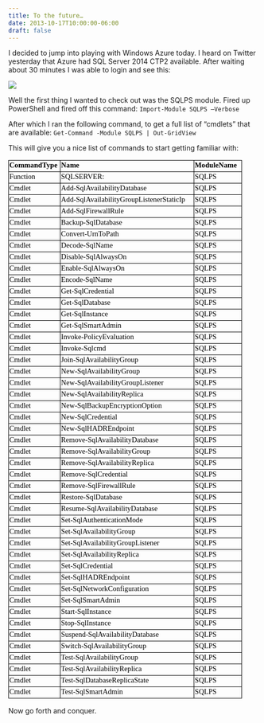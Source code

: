 ```yaml
---
title: To the future…
date: 2013-10-17T10:00:00-06:00
draft: false
---
```


I decided to jump into playing with Windows Azure today. I heard on Twitter yesterday that Azure had SQL Server 2014 CTP2 available. After waiting about 30 minutes I was able to login and see this:

![](/img/azure_sql2014.png)

Well the first thing I wanted to check out was the SQLPS module. Fired up PowerShell and fired off this command: `Import-Module SQLPS –Verbose`

After which I ran the following command, to get a full list of “cmdlets” that are available:
`Get-Command -Module SQLPS | Out-GridView`

This will give you a nice list of commands to start getting familiar with:
<table style="border-collapse:collapse;" width="461" border="0" cellspacing="0" cellpadding="0"><col style="width:76pt;" width="101" /> <col style="width:200pt;" width="267" /> <col style="width:70pt;" width="93" />
<tbody>
<tr style="height:15pt;">
<td class="xl65" style="vertical-align:bottom;padding-top:1px;padding-left:1px;padding-right:1px;border:windowtext .5pt solid;" width="101" height="20"><span style="font-family:Calibri;"><span style="color:#000000;font-size:11pt;"><strong>CommandType</strong></span></span></td>
<td class="xl65" style="border-top:windowtext .5pt solid;border-right:windowtext .5pt solid;vertical-align:bottom;border-bottom:windowtext .5pt solid;padding-top:1px;padding-left:1px;border-left:medium none;padding-right:1px;" width="266"><span style="font-family:Calibri;"><span style="color:#000000;font-size:11pt;"><strong>Name</strong></span></span></td>
<td class="xl65" style="border-top:windowtext .5pt solid;border-right:windowtext .5pt solid;vertical-align:bottom;border-bottom:windowtext .5pt solid;padding-top:1px;padding-left:1px;border-left:medium none;padding-right:1px;" width="93"><span style="font-family:Calibri;"><span style="color:#000000;font-size:11pt;"><strong>ModuleName</strong></span></span></td>
</tr>
<tr style="height:15pt;">
<td class="xl66" style="border-top:medium none;border-right:windowtext .5pt solid;vertical-align:bottom;border-bottom:windowtext .5pt solid;padding-top:1px;padding-left:1px;border-left:windowtext .5pt solid;padding-right:1px;" height="20"><span style="font-family:Calibri;"><span style="color:#000000;font-size:11pt;">Function</span></span></td>
<td class="xl66" style="border-top:medium none;border-right:windowtext .5pt solid;vertical-align:bottom;border-bottom:windowtext .5pt solid;padding-top:1px;padding-left:1px;border-left:medium none;padding-right:1px;"><span style="font-family:Calibri;"><span style="color:#000000;font-size:11pt;">SQLSERVER:</span></span></td>
<td class="xl66" style="border-top:medium none;border-right:windowtext .5pt solid;vertical-align:bottom;border-bottom:windowtext .5pt solid;padding-top:1px;padding-left:1px;border-left:medium none;padding-right:1px;"><span style="font-family:Calibri;"><span style="color:#000000;font-size:11pt;">SQLPS</span></span></td>
</tr>
<tr style="height:15pt;">
<td class="xl66" style="border-top:medium none;border-right:windowtext .5pt solid;vertical-align:bottom;border-bottom:windowtext .5pt solid;padding-top:1px;padding-left:1px;border-left:windowtext .5pt solid;padding-right:1px;" height="20"><span style="font-family:Calibri;"><span style="color:#000000;font-size:11pt;">Cmdlet</span></span></td>
<td class="xl66" style="border-top:medium none;border-right:windowtext .5pt solid;vertical-align:bottom;border-bottom:windowtext .5pt solid;padding-top:1px;padding-left:1px;border-left:medium none;padding-right:1px;"><span style="font-family:Calibri;"><span style="color:#000000;font-size:11pt;">Add-SqlAvailabilityDatabase</span></span></td>
<td class="xl66" style="border-top:medium none;border-right:windowtext .5pt solid;vertical-align:bottom;border-bottom:windowtext .5pt solid;padding-top:1px;padding-left:1px;border-left:medium none;padding-right:1px;"><span style="font-family:Calibri;"><span style="color:#000000;font-size:11pt;">SQLPS</span></span></td>
</tr>
<tr style="height:15pt;">
<td class="xl66" style="border-top:medium none;border-right:windowtext .5pt solid;vertical-align:bottom;border-bottom:windowtext .5pt solid;padding-top:1px;padding-left:1px;border-left:windowtext .5pt solid;padding-right:1px;" height="20"><span style="font-family:Calibri;"><span style="color:#000000;font-size:11pt;">Cmdlet</span></span></td>
<td class="xl66" style="border-top:medium none;border-right:windowtext .5pt solid;vertical-align:bottom;border-bottom:windowtext .5pt solid;padding-top:1px;padding-left:1px;border-left:medium none;padding-right:1px;"><span style="font-family:Calibri;"><span style="color:#000000;font-size:11pt;">Add-SqlAvailabilityGroupListenerStaticIp</span></span></td>
<td class="xl66" style="border-top:medium none;border-right:windowtext .5pt solid;vertical-align:bottom;border-bottom:windowtext .5pt solid;padding-top:1px;padding-left:1px;border-left:medium none;padding-right:1px;"><span style="font-family:Calibri;"><span style="color:#000000;font-size:11pt;">SQLPS</span></span></td>
</tr>
<tr style="height:15pt;">
<td class="xl66" style="border-top:medium none;border-right:windowtext .5pt solid;vertical-align:bottom;border-bottom:windowtext .5pt solid;padding-top:1px;padding-left:1px;border-left:windowtext .5pt solid;padding-right:1px;" height="20"><span style="font-family:Calibri;"><span style="color:#000000;font-size:11pt;">Cmdlet</span></span></td>
<td class="xl66" style="border-top:medium none;border-right:windowtext .5pt solid;vertical-align:bottom;border-bottom:windowtext .5pt solid;padding-top:1px;padding-left:1px;border-left:medium none;padding-right:1px;"><span style="font-family:Calibri;"><span style="color:#000000;font-size:11pt;">Add-SqlFirewallRule</span></span></td>
<td class="xl66" style="border-top:medium none;border-right:windowtext .5pt solid;vertical-align:bottom;border-bottom:windowtext .5pt solid;padding-top:1px;padding-left:1px;border-left:medium none;padding-right:1px;"><span style="font-family:Calibri;"><span style="color:#000000;font-size:11pt;">SQLPS</span></span></td>
</tr>
<tr style="height:15pt;">
<td class="xl66" style="border-top:medium none;border-right:windowtext .5pt solid;vertical-align:bottom;border-bottom:windowtext .5pt solid;padding-top:1px;padding-left:1px;border-left:windowtext .5pt solid;padding-right:1px;" height="20"><span style="font-family:Calibri;"><span style="color:#000000;font-size:11pt;">Cmdlet</span></span></td>
<td class="xl66" style="border-top:medium none;border-right:windowtext .5pt solid;vertical-align:bottom;border-bottom:windowtext .5pt solid;padding-top:1px;padding-left:1px;border-left:medium none;padding-right:1px;"><span style="font-family:Calibri;"><span style="color:#000000;font-size:11pt;">Backup-SqlDatabase</span></span></td>
<td class="xl66" style="border-top:medium none;border-right:windowtext .5pt solid;vertical-align:bottom;border-bottom:windowtext .5pt solid;padding-top:1px;padding-left:1px;border-left:medium none;padding-right:1px;"><span style="font-family:Calibri;"><span style="color:#000000;font-size:11pt;">SQLPS</span></span></td>
</tr>
<tr style="height:15pt;">
<td class="xl66" style="border-top:medium none;border-right:windowtext .5pt solid;vertical-align:bottom;border-bottom:windowtext .5pt solid;padding-top:1px;padding-left:1px;border-left:windowtext .5pt solid;padding-right:1px;" height="20"><span style="font-family:Calibri;"><span style="color:#000000;font-size:11pt;">Cmdlet</span></span></td>
<td class="xl66" style="border-top:medium none;border-right:windowtext .5pt solid;vertical-align:bottom;border-bottom:windowtext .5pt solid;padding-top:1px;padding-left:1px;border-left:medium none;padding-right:1px;"><span style="font-family:Calibri;"><span style="color:#000000;font-size:11pt;">Convert-UrnToPath</span></span></td>
<td class="xl66" style="border-top:medium none;border-right:windowtext .5pt solid;vertical-align:bottom;border-bottom:windowtext .5pt solid;padding-top:1px;padding-left:1px;border-left:medium none;padding-right:1px;"><span style="font-family:Calibri;"><span style="color:#000000;font-size:11pt;">SQLPS</span></span></td>
</tr>
<tr style="height:15pt;">
<td class="xl66" style="border-top:medium none;border-right:windowtext .5pt solid;vertical-align:bottom;border-bottom:windowtext .5pt solid;padding-top:1px;padding-left:1px;border-left:windowtext .5pt solid;padding-right:1px;" height="20"><span style="font-family:Calibri;"><span style="color:#000000;font-size:11pt;">Cmdlet</span></span></td>
<td class="xl66" style="border-top:medium none;border-right:windowtext .5pt solid;vertical-align:bottom;border-bottom:windowtext .5pt solid;padding-top:1px;padding-left:1px;border-left:medium none;padding-right:1px;"><span style="font-family:Calibri;"><span style="color:#000000;font-size:11pt;">Decode-SqlName</span></span></td>
<td class="xl66" style="border-top:medium none;border-right:windowtext .5pt solid;vertical-align:bottom;border-bottom:windowtext .5pt solid;padding-top:1px;padding-left:1px;border-left:medium none;padding-right:1px;"><span style="font-family:Calibri;"><span style="color:#000000;font-size:11pt;">SQLPS</span></span></td>
</tr>
<tr style="height:15pt;">
<td class="xl66" style="border-top:medium none;border-right:windowtext .5pt solid;vertical-align:bottom;border-bottom:windowtext .5pt solid;padding-top:1px;padding-left:1px;border-left:windowtext .5pt solid;padding-right:1px;" height="20"><span style="font-family:Calibri;"><span style="color:#000000;font-size:11pt;">Cmdlet</span></span></td>
<td class="xl66" style="border-top:medium none;border-right:windowtext .5pt solid;vertical-align:bottom;border-bottom:windowtext .5pt solid;padding-top:1px;padding-left:1px;border-left:medium none;padding-right:1px;"><span style="font-family:Calibri;"><span style="color:#000000;font-size:11pt;">Disable-SqlAlwaysOn</span></span></td>
<td class="xl66" style="border-top:medium none;border-right:windowtext .5pt solid;vertical-align:bottom;border-bottom:windowtext .5pt solid;padding-top:1px;padding-left:1px;border-left:medium none;padding-right:1px;"><span style="font-family:Calibri;"><span style="color:#000000;font-size:11pt;">SQLPS</span></span></td>
</tr>
<tr style="height:15pt;">
<td class="xl66" style="border-top:medium none;border-right:windowtext .5pt solid;vertical-align:bottom;border-bottom:windowtext .5pt solid;padding-top:1px;padding-left:1px;border-left:windowtext .5pt solid;padding-right:1px;" height="20"><span style="font-family:Calibri;"><span style="color:#000000;font-size:11pt;">Cmdlet</span></span></td>
<td class="xl66" style="border-top:medium none;border-right:windowtext .5pt solid;vertical-align:bottom;border-bottom:windowtext .5pt solid;padding-top:1px;padding-left:1px;border-left:medium none;padding-right:1px;"><span style="font-family:Calibri;"><span style="color:#000000;font-size:11pt;">Enable-SqlAlwaysOn</span></span></td>
<td class="xl66" style="border-top:medium none;border-right:windowtext .5pt solid;vertical-align:bottom;border-bottom:windowtext .5pt solid;padding-top:1px;padding-left:1px;border-left:medium none;padding-right:1px;"><span style="font-family:Calibri;"><span style="color:#000000;font-size:11pt;">SQLPS</span></span></td>
</tr>
<tr style="height:15pt;">
<td class="xl66" style="border-top:medium none;border-right:windowtext .5pt solid;vertical-align:bottom;border-bottom:windowtext .5pt solid;padding-top:1px;padding-left:1px;border-left:windowtext .5pt solid;padding-right:1px;" height="20"><span style="font-family:Calibri;"><span style="color:#000000;font-size:11pt;">Cmdlet</span></span></td>
<td class="xl66" style="border-top:medium none;border-right:windowtext .5pt solid;vertical-align:bottom;border-bottom:windowtext .5pt solid;padding-top:1px;padding-left:1px;border-left:medium none;padding-right:1px;"><span style="font-family:Calibri;"><span style="color:#000000;font-size:11pt;">Encode-SqlName</span></span></td>
<td class="xl66" style="border-top:medium none;border-right:windowtext .5pt solid;vertical-align:bottom;border-bottom:windowtext .5pt solid;padding-top:1px;padding-left:1px;border-left:medium none;padding-right:1px;"><span style="font-family:Calibri;"><span style="color:#000000;font-size:11pt;">SQLPS</span></span></td>
</tr>
<tr style="height:15pt;">
<td class="xl66" style="border-top:medium none;border-right:windowtext .5pt solid;vertical-align:bottom;border-bottom:windowtext .5pt solid;padding-top:1px;padding-left:1px;border-left:windowtext .5pt solid;padding-right:1px;" height="20"><span style="font-family:Calibri;"><span style="color:#000000;font-size:11pt;">Cmdlet</span></span></td>
<td class="xl66" style="border-top:medium none;border-right:windowtext .5pt solid;vertical-align:bottom;border-bottom:windowtext .5pt solid;padding-top:1px;padding-left:1px;border-left:medium none;padding-right:1px;"><span style="font-family:Calibri;"><span style="color:#000000;font-size:11pt;">Get-SqlCredential</span></span></td>
<td class="xl66" style="border-top:medium none;border-right:windowtext .5pt solid;vertical-align:bottom;border-bottom:windowtext .5pt solid;padding-top:1px;padding-left:1px;border-left:medium none;padding-right:1px;"><span style="font-family:Calibri;"><span style="color:#000000;font-size:11pt;">SQLPS</span></span></td>
</tr>
<tr style="height:15pt;">
<td class="xl66" style="border-top:medium none;border-right:windowtext .5pt solid;vertical-align:bottom;border-bottom:windowtext .5pt solid;padding-top:1px;padding-left:1px;border-left:windowtext .5pt solid;padding-right:1px;" height="20"><span style="font-family:Calibri;"><span style="color:#000000;font-size:11pt;">Cmdlet</span></span></td>
<td class="xl66" style="border-top:medium none;border-right:windowtext .5pt solid;vertical-align:bottom;border-bottom:windowtext .5pt solid;padding-top:1px;padding-left:1px;border-left:medium none;padding-right:1px;"><span style="font-family:Calibri;"><span style="color:#000000;font-size:11pt;">Get-SqlDatabase</span></span></td>
<td class="xl66" style="border-top:medium none;border-right:windowtext .5pt solid;vertical-align:bottom;border-bottom:windowtext .5pt solid;padding-top:1px;padding-left:1px;border-left:medium none;padding-right:1px;"><span style="font-family:Calibri;"><span style="color:#000000;font-size:11pt;">SQLPS</span></span></td>
</tr>
<tr style="height:15pt;">
<td class="xl66" style="border-top:medium none;border-right:windowtext .5pt solid;vertical-align:bottom;border-bottom:windowtext .5pt solid;padding-top:1px;padding-left:1px;border-left:windowtext .5pt solid;padding-right:1px;" height="20"><span style="font-family:Calibri;"><span style="color:#000000;font-size:11pt;">Cmdlet</span></span></td>
<td class="xl66" style="border-top:medium none;border-right:windowtext .5pt solid;vertical-align:bottom;border-bottom:windowtext .5pt solid;padding-top:1px;padding-left:1px;border-left:medium none;padding-right:1px;"><span style="font-family:Calibri;"><span style="color:#000000;font-size:11pt;">Get-SqlInstance</span></span></td>
<td class="xl66" style="border-top:medium none;border-right:windowtext .5pt solid;vertical-align:bottom;border-bottom:windowtext .5pt solid;padding-top:1px;padding-left:1px;border-left:medium none;padding-right:1px;"><span style="font-family:Calibri;"><span style="color:#000000;font-size:11pt;">SQLPS</span></span></td>
</tr>
<tr style="height:15pt;">
<td class="xl66" style="border-top:medium none;border-right:windowtext .5pt solid;vertical-align:bottom;border-bottom:windowtext .5pt solid;padding-top:1px;padding-left:1px;border-left:windowtext .5pt solid;padding-right:1px;" height="20"><span style="font-family:Calibri;"><span style="color:#000000;font-size:11pt;">Cmdlet</span></span></td>
<td class="xl66" style="border-top:medium none;border-right:windowtext .5pt solid;vertical-align:bottom;border-bottom:windowtext .5pt solid;padding-top:1px;padding-left:1px;border-left:medium none;padding-right:1px;"><span style="font-family:Calibri;"><span style="color:#000000;font-size:11pt;">Get-SqlSmartAdmin</span></span></td>
<td class="xl66" style="border-top:medium none;border-right:windowtext .5pt solid;vertical-align:bottom;border-bottom:windowtext .5pt solid;padding-top:1px;padding-left:1px;border-left:medium none;padding-right:1px;"><span style="font-family:Calibri;"><span style="color:#000000;font-size:11pt;">SQLPS</span></span></td>
</tr>
<tr style="height:15pt;">
<td class="xl66" style="border-top:medium none;border-right:windowtext .5pt solid;vertical-align:bottom;border-bottom:windowtext .5pt solid;padding-top:1px;padding-left:1px;border-left:windowtext .5pt solid;padding-right:1px;" height="20"><span style="font-family:Calibri;"><span style="color:#000000;font-size:11pt;">Cmdlet</span></span></td>
<td class="xl66" style="border-top:medium none;border-right:windowtext .5pt solid;vertical-align:bottom;border-bottom:windowtext .5pt solid;padding-top:1px;padding-left:1px;border-left:medium none;padding-right:1px;"><span style="font-family:Calibri;"><span style="color:#000000;font-size:11pt;">Invoke-PolicyEvaluation</span></span></td>
<td class="xl66" style="border-top:medium none;border-right:windowtext .5pt solid;vertical-align:bottom;border-bottom:windowtext .5pt solid;padding-top:1px;padding-left:1px;border-left:medium none;padding-right:1px;"><span style="font-family:Calibri;"><span style="color:#000000;font-size:11pt;">SQLPS</span></span></td>
</tr>
<tr style="height:15pt;">
<td class="xl66" style="border-top:medium none;border-right:windowtext .5pt solid;vertical-align:bottom;border-bottom:windowtext .5pt solid;padding-top:1px;padding-left:1px;border-left:windowtext .5pt solid;padding-right:1px;" height="20"><span style="font-family:Calibri;"><span style="color:#000000;font-size:11pt;">Cmdlet</span></span></td>
<td class="xl66" style="border-top:medium none;border-right:windowtext .5pt solid;vertical-align:bottom;border-bottom:windowtext .5pt solid;padding-top:1px;padding-left:1px;border-left:medium none;padding-right:1px;"><span style="font-family:Calibri;"><span style="color:#000000;font-size:11pt;">Invoke-Sqlcmd</span></span></td>
<td class="xl66" style="border-top:medium none;border-right:windowtext .5pt solid;vertical-align:bottom;border-bottom:windowtext .5pt solid;padding-top:1px;padding-left:1px;border-left:medium none;padding-right:1px;"><span style="font-family:Calibri;"><span style="color:#000000;font-size:11pt;">SQLPS</span></span></td>
</tr>
<tr style="height:15pt;">
<td class="xl66" style="border-top:medium none;border-right:windowtext .5pt solid;vertical-align:bottom;border-bottom:windowtext .5pt solid;padding-top:1px;padding-left:1px;border-left:windowtext .5pt solid;padding-right:1px;" height="20"><span style="font-family:Calibri;"><span style="color:#000000;font-size:11pt;">Cmdlet</span></span></td>
<td class="xl66" style="border-top:medium none;border-right:windowtext .5pt solid;vertical-align:bottom;border-bottom:windowtext .5pt solid;padding-top:1px;padding-left:1px;border-left:medium none;padding-right:1px;"><span style="font-family:Calibri;"><span style="color:#000000;font-size:11pt;">Join-SqlAvailabilityGroup</span></span></td>
<td class="xl66" style="border-top:medium none;border-right:windowtext .5pt solid;vertical-align:bottom;border-bottom:windowtext .5pt solid;padding-top:1px;padding-left:1px;border-left:medium none;padding-right:1px;"><span style="font-family:Calibri;"><span style="color:#000000;font-size:11pt;">SQLPS</span></span></td>
</tr>
<tr style="height:15pt;">
<td class="xl66" style="border-top:medium none;border-right:windowtext .5pt solid;vertical-align:bottom;border-bottom:windowtext .5pt solid;padding-top:1px;padding-left:1px;border-left:windowtext .5pt solid;padding-right:1px;" height="20"><span style="font-family:Calibri;"><span style="color:#000000;font-size:11pt;">Cmdlet</span></span></td>
<td class="xl66" style="border-top:medium none;border-right:windowtext .5pt solid;vertical-align:bottom;border-bottom:windowtext .5pt solid;padding-top:1px;padding-left:1px;border-left:medium none;padding-right:1px;"><span style="font-family:Calibri;"><span style="color:#000000;font-size:11pt;">New-SqlAvailabilityGroup</span></span></td>
<td class="xl66" style="border-top:medium none;border-right:windowtext .5pt solid;vertical-align:bottom;border-bottom:windowtext .5pt solid;padding-top:1px;padding-left:1px;border-left:medium none;padding-right:1px;"><span style="font-family:Calibri;"><span style="color:#000000;font-size:11pt;">SQLPS</span></span></td>
</tr>
<tr style="height:15pt;">
<td class="xl66" style="border-top:medium none;border-right:windowtext .5pt solid;vertical-align:bottom;border-bottom:windowtext .5pt solid;padding-top:1px;padding-left:1px;border-left:windowtext .5pt solid;padding-right:1px;" height="20"><span style="font-family:Calibri;"><span style="color:#000000;font-size:11pt;">Cmdlet</span></span></td>
<td class="xl66" style="border-top:medium none;border-right:windowtext .5pt solid;vertical-align:bottom;border-bottom:windowtext .5pt solid;padding-top:1px;padding-left:1px;border-left:medium none;padding-right:1px;"><span style="font-family:Calibri;"><span style="color:#000000;font-size:11pt;">New-SqlAvailabilityGroupListener</span></span></td>
<td class="xl66" style="border-top:medium none;border-right:windowtext .5pt solid;vertical-align:bottom;border-bottom:windowtext .5pt solid;padding-top:1px;padding-left:1px;border-left:medium none;padding-right:1px;"><span style="font-family:Calibri;"><span style="color:#000000;font-size:11pt;">SQLPS</span></span></td>
</tr>
<tr style="height:15pt;">
<td class="xl66" style="border-top:medium none;border-right:windowtext .5pt solid;vertical-align:bottom;border-bottom:windowtext .5pt solid;padding-top:1px;padding-left:1px;border-left:windowtext .5pt solid;padding-right:1px;" height="20"><span style="font-family:Calibri;"><span style="color:#000000;font-size:11pt;">Cmdlet</span></span></td>
<td class="xl66" style="border-top:medium none;border-right:windowtext .5pt solid;vertical-align:bottom;border-bottom:windowtext .5pt solid;padding-top:1px;padding-left:1px;border-left:medium none;padding-right:1px;"><span style="font-family:Calibri;"><span style="color:#000000;font-size:11pt;">New-SqlAvailabilityReplica</span></span></td>
<td class="xl66" style="border-top:medium none;border-right:windowtext .5pt solid;vertical-align:bottom;border-bottom:windowtext .5pt solid;padding-top:1px;padding-left:1px;border-left:medium none;padding-right:1px;"><span style="font-family:Calibri;"><span style="color:#000000;font-size:11pt;">SQLPS</span></span></td>
</tr>
<tr style="height:15pt;">
<td class="xl66" style="border-top:medium none;border-right:windowtext .5pt solid;vertical-align:bottom;border-bottom:windowtext .5pt solid;padding-top:1px;padding-left:1px;border-left:windowtext .5pt solid;padding-right:1px;" height="20"><span style="font-family:Calibri;"><span style="color:#000000;font-size:11pt;">Cmdlet</span></span></td>
<td class="xl66" style="border-top:medium none;border-right:windowtext .5pt solid;vertical-align:bottom;border-bottom:windowtext .5pt solid;padding-top:1px;padding-left:1px;border-left:medium none;padding-right:1px;"><span style="font-family:Calibri;"><span style="color:#000000;font-size:11pt;">New-SqlBackupEncryptionOption</span></span></td>
<td class="xl66" style="border-top:medium none;border-right:windowtext .5pt solid;vertical-align:bottom;border-bottom:windowtext .5pt solid;padding-top:1px;padding-left:1px;border-left:medium none;padding-right:1px;"><span style="font-family:Calibri;"><span style="color:#000000;font-size:11pt;">SQLPS</span></span></td>
</tr>
<tr style="height:15pt;">
<td class="xl66" style="border-top:medium none;border-right:windowtext .5pt solid;vertical-align:bottom;border-bottom:windowtext .5pt solid;padding-top:1px;padding-left:1px;border-left:windowtext .5pt solid;padding-right:1px;" height="20"><span style="font-family:Calibri;"><span style="color:#000000;font-size:11pt;">Cmdlet</span></span></td>
<td class="xl66" style="border-top:medium none;border-right:windowtext .5pt solid;vertical-align:bottom;border-bottom:windowtext .5pt solid;padding-top:1px;padding-left:1px;border-left:medium none;padding-right:1px;"><span style="font-family:Calibri;"><span style="color:#000000;font-size:11pt;">New-SqlCredential</span></span></td>
<td class="xl66" style="border-top:medium none;border-right:windowtext .5pt solid;vertical-align:bottom;border-bottom:windowtext .5pt solid;padding-top:1px;padding-left:1px;border-left:medium none;padding-right:1px;"><span style="font-family:Calibri;"><span style="color:#000000;font-size:11pt;">SQLPS</span></span></td>
</tr>
<tr style="height:15pt;">
<td class="xl66" style="border-top:medium none;border-right:windowtext .5pt solid;vertical-align:bottom;border-bottom:windowtext .5pt solid;padding-top:1px;padding-left:1px;border-left:windowtext .5pt solid;padding-right:1px;" height="20"><span style="font-family:Calibri;"><span style="color:#000000;font-size:11pt;">Cmdlet</span></span></td>
<td class="xl66" style="border-top:medium none;border-right:windowtext .5pt solid;vertical-align:bottom;border-bottom:windowtext .5pt solid;padding-top:1px;padding-left:1px;border-left:medium none;padding-right:1px;"><span style="font-family:Calibri;"><span style="color:#000000;font-size:11pt;">New-SqlHADREndpoint</span></span></td>
<td class="xl66" style="border-top:medium none;border-right:windowtext .5pt solid;vertical-align:bottom;border-bottom:windowtext .5pt solid;padding-top:1px;padding-left:1px;border-left:medium none;padding-right:1px;"><span style="font-family:Calibri;"><span style="color:#000000;font-size:11pt;">SQLPS</span></span></td>
</tr>
<tr style="height:15pt;">
<td class="xl66" style="border-top:medium none;border-right:windowtext .5pt solid;vertical-align:bottom;border-bottom:windowtext .5pt solid;padding-top:1px;padding-left:1px;border-left:windowtext .5pt solid;padding-right:1px;" height="20"><span style="font-family:Calibri;"><span style="color:#000000;font-size:11pt;">Cmdlet</span></span></td>
<td class="xl66" style="border-top:medium none;border-right:windowtext .5pt solid;vertical-align:bottom;border-bottom:windowtext .5pt solid;padding-top:1px;padding-left:1px;border-left:medium none;padding-right:1px;"><span style="font-family:Calibri;"><span style="color:#000000;font-size:11pt;">Remove-SqlAvailabilityDatabase</span></span></td>
<td class="xl66" style="border-top:medium none;border-right:windowtext .5pt solid;vertical-align:bottom;border-bottom:windowtext .5pt solid;padding-top:1px;padding-left:1px;border-left:medium none;padding-right:1px;"><span style="font-family:Calibri;"><span style="color:#000000;font-size:11pt;">SQLPS</span></span></td>
</tr>
<tr style="height:15pt;">
<td class="xl66" style="border-top:medium none;border-right:windowtext .5pt solid;vertical-align:bottom;border-bottom:windowtext .5pt solid;padding-top:1px;padding-left:1px;border-left:windowtext .5pt solid;padding-right:1px;" height="20"><span style="font-family:Calibri;"><span style="color:#000000;font-size:11pt;">Cmdlet</span></span></td>
<td class="xl66" style="border-top:medium none;border-right:windowtext .5pt solid;vertical-align:bottom;border-bottom:windowtext .5pt solid;padding-top:1px;padding-left:1px;border-left:medium none;padding-right:1px;"><span style="font-family:Calibri;"><span style="color:#000000;font-size:11pt;">Remove-SqlAvailabilityGroup</span></span></td>
<td class="xl66" style="border-top:medium none;border-right:windowtext .5pt solid;vertical-align:bottom;border-bottom:windowtext .5pt solid;padding-top:1px;padding-left:1px;border-left:medium none;padding-right:1px;"><span style="font-family:Calibri;"><span style="color:#000000;font-size:11pt;">SQLPS</span></span></td>
</tr>
<tr style="height:15pt;">
<td class="xl66" style="border-top:medium none;border-right:windowtext .5pt solid;vertical-align:bottom;border-bottom:windowtext .5pt solid;padding-top:1px;padding-left:1px;border-left:windowtext .5pt solid;padding-right:1px;" height="20"><span style="font-family:Calibri;"><span style="color:#000000;font-size:11pt;">Cmdlet</span></span></td>
<td class="xl66" style="border-top:medium none;border-right:windowtext .5pt solid;vertical-align:bottom;border-bottom:windowtext .5pt solid;padding-top:1px;padding-left:1px;border-left:medium none;padding-right:1px;"><span style="font-family:Calibri;"><span style="color:#000000;font-size:11pt;">Remove-SqlAvailabilityReplica</span></span></td>
<td class="xl66" style="border-top:medium none;border-right:windowtext .5pt solid;vertical-align:bottom;border-bottom:windowtext .5pt solid;padding-top:1px;padding-left:1px;border-left:medium none;padding-right:1px;"><span style="font-family:Calibri;"><span style="color:#000000;font-size:11pt;">SQLPS</span></span></td>
</tr>
<tr style="height:15pt;">
<td class="xl66" style="border-top:medium none;border-right:windowtext .5pt solid;vertical-align:bottom;border-bottom:windowtext .5pt solid;padding-top:1px;padding-left:1px;border-left:windowtext .5pt solid;padding-right:1px;" height="20"><span style="font-family:Calibri;"><span style="color:#000000;font-size:11pt;">Cmdlet</span></span></td>
<td class="xl66" style="border-top:medium none;border-right:windowtext .5pt solid;vertical-align:bottom;border-bottom:windowtext .5pt solid;padding-top:1px;padding-left:1px;border-left:medium none;padding-right:1px;"><span style="font-family:Calibri;"><span style="color:#000000;font-size:11pt;">Remove-SqlCredential</span></span></td>
<td class="xl66" style="border-top:medium none;border-right:windowtext .5pt solid;vertical-align:bottom;border-bottom:windowtext .5pt solid;padding-top:1px;padding-left:1px;border-left:medium none;padding-right:1px;"><span style="font-family:Calibri;"><span style="color:#000000;font-size:11pt;">SQLPS</span></span></td>
</tr>
<tr style="height:15pt;">
<td class="xl66" style="border-top:medium none;border-right:windowtext .5pt solid;vertical-align:bottom;border-bottom:windowtext .5pt solid;padding-top:1px;padding-left:1px;border-left:windowtext .5pt solid;padding-right:1px;" height="20"><span style="font-family:Calibri;"><span style="color:#000000;font-size:11pt;">Cmdlet</span></span></td>
<td class="xl66" style="border-top:medium none;border-right:windowtext .5pt solid;vertical-align:bottom;border-bottom:windowtext .5pt solid;padding-top:1px;padding-left:1px;border-left:medium none;padding-right:1px;"><span style="font-family:Calibri;"><span style="color:#000000;font-size:11pt;">Remove-SqlFirewallRule</span></span></td>
<td class="xl66" style="border-top:medium none;border-right:windowtext .5pt solid;vertical-align:bottom;border-bottom:windowtext .5pt solid;padding-top:1px;padding-left:1px;border-left:medium none;padding-right:1px;"><span style="font-family:Calibri;"><span style="color:#000000;font-size:11pt;">SQLPS</span></span></td>
</tr>
<tr style="height:15pt;">
<td class="xl66" style="border-top:medium none;border-right:windowtext .5pt solid;vertical-align:bottom;border-bottom:windowtext .5pt solid;padding-top:1px;padding-left:1px;border-left:windowtext .5pt solid;padding-right:1px;" height="20"><span style="font-family:Calibri;"><span style="color:#000000;font-size:11pt;">Cmdlet</span></span></td>
<td class="xl66" style="border-top:medium none;border-right:windowtext .5pt solid;vertical-align:bottom;border-bottom:windowtext .5pt solid;padding-top:1px;padding-left:1px;border-left:medium none;padding-right:1px;"><span style="font-family:Calibri;"><span style="color:#000000;font-size:11pt;">Restore-SqlDatabase</span></span></td>
<td class="xl66" style="border-top:medium none;border-right:windowtext .5pt solid;vertical-align:bottom;border-bottom:windowtext .5pt solid;padding-top:1px;padding-left:1px;border-left:medium none;padding-right:1px;"><span style="font-family:Calibri;"><span style="color:#000000;font-size:11pt;">SQLPS</span></span></td>
</tr>
<tr style="height:15pt;">
<td class="xl66" style="border-top:medium none;border-right:windowtext .5pt solid;vertical-align:bottom;border-bottom:windowtext .5pt solid;padding-top:1px;padding-left:1px;border-left:windowtext .5pt solid;padding-right:1px;" height="20"><span style="font-family:Calibri;"><span style="color:#000000;font-size:11pt;">Cmdlet</span></span></td>
<td class="xl66" style="border-top:medium none;border-right:windowtext .5pt solid;vertical-align:bottom;border-bottom:windowtext .5pt solid;padding-top:1px;padding-left:1px;border-left:medium none;padding-right:1px;"><span style="font-family:Calibri;"><span style="color:#000000;font-size:11pt;">Resume-SqlAvailabilityDatabase</span></span></td>
<td class="xl66" style="border-top:medium none;border-right:windowtext .5pt solid;vertical-align:bottom;border-bottom:windowtext .5pt solid;padding-top:1px;padding-left:1px;border-left:medium none;padding-right:1px;"><span style="font-family:Calibri;"><span style="color:#000000;font-size:11pt;">SQLPS</span></span></td>
</tr>
<tr style="height:15pt;">
<td class="xl66" style="border-top:medium none;border-right:windowtext .5pt solid;vertical-align:bottom;border-bottom:windowtext .5pt solid;padding-top:1px;padding-left:1px;border-left:windowtext .5pt solid;padding-right:1px;" height="20"><span style="font-family:Calibri;"><span style="color:#000000;font-size:11pt;">Cmdlet</span></span></td>
<td class="xl66" style="border-top:medium none;border-right:windowtext .5pt solid;vertical-align:bottom;border-bottom:windowtext .5pt solid;padding-top:1px;padding-left:1px;border-left:medium none;padding-right:1px;"><span style="font-family:Calibri;"><span style="color:#000000;font-size:11pt;">Set-SqlAuthenticationMode</span></span></td>
<td class="xl66" style="border-top:medium none;border-right:windowtext .5pt solid;vertical-align:bottom;border-bottom:windowtext .5pt solid;padding-top:1px;padding-left:1px;border-left:medium none;padding-right:1px;"><span style="font-family:Calibri;"><span style="color:#000000;font-size:11pt;">SQLPS</span></span></td>
</tr>
<tr style="height:15pt;">
<td class="xl66" style="border-top:medium none;border-right:windowtext .5pt solid;vertical-align:bottom;border-bottom:windowtext .5pt solid;padding-top:1px;padding-left:1px;border-left:windowtext .5pt solid;padding-right:1px;" height="20"><span style="font-family:Calibri;"><span style="color:#000000;font-size:11pt;">Cmdlet</span></span></td>
<td class="xl66" style="border-top:medium none;border-right:windowtext .5pt solid;vertical-align:bottom;border-bottom:windowtext .5pt solid;padding-top:1px;padding-left:1px;border-left:medium none;padding-right:1px;"><span style="font-family:Calibri;"><span style="color:#000000;font-size:11pt;">Set-SqlAvailabilityGroup</span></span></td>
<td class="xl66" style="border-top:medium none;border-right:windowtext .5pt solid;vertical-align:bottom;border-bottom:windowtext .5pt solid;padding-top:1px;padding-left:1px;border-left:medium none;padding-right:1px;"><span style="font-family:Calibri;"><span style="color:#000000;font-size:11pt;">SQLPS</span></span></td>
</tr>
<tr style="height:15pt;">
<td class="xl66" style="border-top:medium none;border-right:windowtext .5pt solid;vertical-align:bottom;border-bottom:windowtext .5pt solid;padding-top:1px;padding-left:1px;border-left:windowtext .5pt solid;padding-right:1px;" height="20"><span style="font-family:Calibri;"><span style="color:#000000;font-size:11pt;">Cmdlet</span></span></td>
<td class="xl66" style="border-top:medium none;border-right:windowtext .5pt solid;vertical-align:bottom;border-bottom:windowtext .5pt solid;padding-top:1px;padding-left:1px;border-left:medium none;padding-right:1px;"><span style="font-family:Calibri;"><span style="color:#000000;font-size:11pt;">Set-SqlAvailabilityGroupListener</span></span></td>
<td class="xl66" style="border-top:medium none;border-right:windowtext .5pt solid;vertical-align:bottom;border-bottom:windowtext .5pt solid;padding-top:1px;padding-left:1px;border-left:medium none;padding-right:1px;"><span style="font-family:Calibri;"><span style="color:#000000;font-size:11pt;">SQLPS</span></span></td>
</tr>
<tr style="height:15pt;">
<td class="xl66" style="border-top:medium none;border-right:windowtext .5pt solid;vertical-align:bottom;border-bottom:windowtext .5pt solid;padding-top:1px;padding-left:1px;border-left:windowtext .5pt solid;padding-right:1px;" height="20"><span style="font-family:Calibri;"><span style="color:#000000;font-size:11pt;">Cmdlet</span></span></td>
<td class="xl66" style="border-top:medium none;border-right:windowtext .5pt solid;vertical-align:bottom;border-bottom:windowtext .5pt solid;padding-top:1px;padding-left:1px;border-left:medium none;padding-right:1px;"><span style="font-family:Calibri;"><span style="color:#000000;font-size:11pt;">Set-SqlAvailabilityReplica</span></span></td>
<td class="xl66" style="border-top:medium none;border-right:windowtext .5pt solid;vertical-align:bottom;border-bottom:windowtext .5pt solid;padding-top:1px;padding-left:1px;border-left:medium none;padding-right:1px;"><span style="font-family:Calibri;"><span style="color:#000000;font-size:11pt;">SQLPS</span></span></td>
</tr>
<tr style="height:15pt;">
<td class="xl66" style="border-top:medium none;border-right:windowtext .5pt solid;vertical-align:bottom;border-bottom:windowtext .5pt solid;padding-top:1px;padding-left:1px;border-left:windowtext .5pt solid;padding-right:1px;" height="20"><span style="font-family:Calibri;"><span style="color:#000000;font-size:11pt;">Cmdlet</span></span></td>
<td class="xl66" style="border-top:medium none;border-right:windowtext .5pt solid;vertical-align:bottom;border-bottom:windowtext .5pt solid;padding-top:1px;padding-left:1px;border-left:medium none;padding-right:1px;"><span style="font-family:Calibri;"><span style="color:#000000;font-size:11pt;">Set-SqlCredential</span></span></td>
<td class="xl66" style="border-top:medium none;border-right:windowtext .5pt solid;vertical-align:bottom;border-bottom:windowtext .5pt solid;padding-top:1px;padding-left:1px;border-left:medium none;padding-right:1px;"><span style="font-family:Calibri;"><span style="color:#000000;font-size:11pt;">SQLPS</span></span></td>
</tr>
<tr style="height:15pt;">
<td class="xl66" style="border-top:medium none;border-right:windowtext .5pt solid;vertical-align:bottom;border-bottom:windowtext .5pt solid;padding-top:1px;padding-left:1px;border-left:windowtext .5pt solid;padding-right:1px;" height="20"><span style="font-family:Calibri;"><span style="color:#000000;font-size:11pt;">Cmdlet</span></span></td>
<td class="xl66" style="border-top:medium none;border-right:windowtext .5pt solid;vertical-align:bottom;border-bottom:windowtext .5pt solid;padding-top:1px;padding-left:1px;border-left:medium none;padding-right:1px;"><span style="font-family:Calibri;"><span style="color:#000000;font-size:11pt;">Set-SqlHADREndpoint</span></span></td>
<td class="xl66" style="border-top:medium none;border-right:windowtext .5pt solid;vertical-align:bottom;border-bottom:windowtext .5pt solid;padding-top:1px;padding-left:1px;border-left:medium none;padding-right:1px;"><span style="font-family:Calibri;"><span style="color:#000000;font-size:11pt;">SQLPS</span></span></td>
</tr>
<tr style="height:15pt;">
<td class="xl66" style="border-top:medium none;border-right:windowtext .5pt solid;vertical-align:bottom;border-bottom:windowtext .5pt solid;padding-top:1px;padding-left:1px;border-left:windowtext .5pt solid;padding-right:1px;" height="20"><span style="font-family:Calibri;"><span style="color:#000000;font-size:11pt;">Cmdlet</span></span></td>
<td class="xl66" style="border-top:medium none;border-right:windowtext .5pt solid;vertical-align:bottom;border-bottom:windowtext .5pt solid;padding-top:1px;padding-left:1px;border-left:medium none;padding-right:1px;"><span style="font-family:Calibri;"><span style="color:#000000;font-size:11pt;">Set-SqlNetworkConfiguration</span></span></td>
<td class="xl66" style="border-top:medium none;border-right:windowtext .5pt solid;vertical-align:bottom;border-bottom:windowtext .5pt solid;padding-top:1px;padding-left:1px;border-left:medium none;padding-right:1px;"><span style="font-family:Calibri;"><span style="color:#000000;font-size:11pt;">SQLPS</span></span></td>
</tr>
<tr style="height:15pt;">
<td class="xl66" style="border-top:medium none;border-right:windowtext .5pt solid;vertical-align:bottom;border-bottom:windowtext .5pt solid;padding-top:1px;padding-left:1px;border-left:windowtext .5pt solid;padding-right:1px;" height="20"><span style="font-family:Calibri;"><span style="color:#000000;font-size:11pt;">Cmdlet</span></span></td>
<td class="xl66" style="border-top:medium none;border-right:windowtext .5pt solid;vertical-align:bottom;border-bottom:windowtext .5pt solid;padding-top:1px;padding-left:1px;border-left:medium none;padding-right:1px;"><span style="font-family:Calibri;"><span style="color:#000000;font-size:11pt;">Set-SqlSmartAdmin</span></span></td>
<td class="xl66" style="border-top:medium none;border-right:windowtext .5pt solid;vertical-align:bottom;border-bottom:windowtext .5pt solid;padding-top:1px;padding-left:1px;border-left:medium none;padding-right:1px;"><span style="font-family:Calibri;"><span style="color:#000000;font-size:11pt;">SQLPS</span></span></td>
</tr>
<tr style="height:15pt;">
<td class="xl66" style="border-top:medium none;border-right:windowtext .5pt solid;vertical-align:bottom;border-bottom:windowtext .5pt solid;padding-top:1px;padding-left:1px;border-left:windowtext .5pt solid;padding-right:1px;" height="20"><span style="font-family:Calibri;"><span style="color:#000000;font-size:11pt;">Cmdlet</span></span></td>
<td class="xl66" style="border-top:medium none;border-right:windowtext .5pt solid;vertical-align:bottom;border-bottom:windowtext .5pt solid;padding-top:1px;padding-left:1px;border-left:medium none;padding-right:1px;"><span style="font-family:Calibri;"><span style="color:#000000;font-size:11pt;">Start-SqlInstance</span></span></td>
<td class="xl66" style="border-top:medium none;border-right:windowtext .5pt solid;vertical-align:bottom;border-bottom:windowtext .5pt solid;padding-top:1px;padding-left:1px;border-left:medium none;padding-right:1px;"><span style="font-family:Calibri;"><span style="color:#000000;font-size:11pt;">SQLPS</span></span></td>
</tr>
<tr style="height:15pt;">
<td class="xl66" style="border-top:medium none;border-right:windowtext .5pt solid;vertical-align:bottom;border-bottom:windowtext .5pt solid;padding-top:1px;padding-left:1px;border-left:windowtext .5pt solid;padding-right:1px;" height="20"><span style="font-family:Calibri;"><span style="color:#000000;font-size:11pt;">Cmdlet</span></span></td>
<td class="xl66" style="border-top:medium none;border-right:windowtext .5pt solid;vertical-align:bottom;border-bottom:windowtext .5pt solid;padding-top:1px;padding-left:1px;border-left:medium none;padding-right:1px;"><span style="font-family:Calibri;"><span style="color:#000000;font-size:11pt;">Stop-SqlInstance</span></span></td>
<td class="xl66" style="border-top:medium none;border-right:windowtext .5pt solid;vertical-align:bottom;border-bottom:windowtext .5pt solid;padding-top:1px;padding-left:1px;border-left:medium none;padding-right:1px;"><span style="font-family:Calibri;"><span style="color:#000000;font-size:11pt;">SQLPS</span></span></td>
</tr>
<tr style="height:15pt;">
<td class="xl66" style="border-top:medium none;border-right:windowtext .5pt solid;vertical-align:bottom;border-bottom:windowtext .5pt solid;padding-top:1px;padding-left:1px;border-left:windowtext .5pt solid;padding-right:1px;" height="20"><span style="font-family:Calibri;"><span style="color:#000000;font-size:11pt;">Cmdlet</span></span></td>
<td class="xl66" style="border-top:medium none;border-right:windowtext .5pt solid;vertical-align:bottom;border-bottom:windowtext .5pt solid;padding-top:1px;padding-left:1px;border-left:medium none;padding-right:1px;"><span style="font-family:Calibri;"><span style="color:#000000;font-size:11pt;">Suspend-SqlAvailabilityDatabase</span></span></td>
<td class="xl66" style="border-top:medium none;border-right:windowtext .5pt solid;vertical-align:bottom;border-bottom:windowtext .5pt solid;padding-top:1px;padding-left:1px;border-left:medium none;padding-right:1px;"><span style="font-family:Calibri;"><span style="color:#000000;font-size:11pt;">SQLPS</span></span></td>
</tr>
<tr style="height:15pt;">
<td class="xl66" style="border-top:medium none;border-right:windowtext .5pt solid;vertical-align:bottom;border-bottom:windowtext .5pt solid;padding-top:1px;padding-left:1px;border-left:windowtext .5pt solid;padding-right:1px;" height="20"><span style="font-family:Calibri;"><span style="color:#000000;font-size:11pt;">Cmdlet</span></span></td>
<td class="xl66" style="border-top:medium none;border-right:windowtext .5pt solid;vertical-align:bottom;border-bottom:windowtext .5pt solid;padding-top:1px;padding-left:1px;border-left:medium none;padding-right:1px;"><span style="font-family:Calibri;"><span style="color:#000000;font-size:11pt;">Switch-SqlAvailabilityGroup</span></span></td>
<td class="xl66" style="border-top:medium none;border-right:windowtext .5pt solid;vertical-align:bottom;border-bottom:windowtext .5pt solid;padding-top:1px;padding-left:1px;border-left:medium none;padding-right:1px;"><span style="font-family:Calibri;"><span style="color:#000000;font-size:11pt;">SQLPS</span></span></td>
</tr>
<tr style="height:15pt;">
<td class="xl66" style="border-top:medium none;border-right:windowtext .5pt solid;vertical-align:bottom;border-bottom:windowtext .5pt solid;padding-top:1px;padding-left:1px;border-left:windowtext .5pt solid;padding-right:1px;" height="20"><span style="font-family:Calibri;"><span style="color:#000000;font-size:11pt;">Cmdlet</span></span></td>
<td class="xl66" style="border-top:medium none;border-right:windowtext .5pt solid;vertical-align:bottom;border-bottom:windowtext .5pt solid;padding-top:1px;padding-left:1px;border-left:medium none;padding-right:1px;"><span style="font-family:Calibri;"><span style="color:#000000;font-size:11pt;">Test-SqlAvailabilityGroup</span></span></td>
<td class="xl66" style="border-top:medium none;border-right:windowtext .5pt solid;vertical-align:bottom;border-bottom:windowtext .5pt solid;padding-top:1px;padding-left:1px;border-left:medium none;padding-right:1px;"><span style="font-family:Calibri;"><span style="color:#000000;font-size:11pt;">SQLPS</span></span></td>
</tr>
<tr style="height:15pt;">
<td class="xl66" style="border-top:medium none;border-right:windowtext .5pt solid;vertical-align:bottom;border-bottom:windowtext .5pt solid;padding-top:1px;padding-left:1px;border-left:windowtext .5pt solid;padding-right:1px;" height="20"><span style="font-family:Calibri;"><span style="color:#000000;font-size:11pt;">Cmdlet</span></span></td>
<td class="xl66" style="border-top:medium none;border-right:windowtext .5pt solid;vertical-align:bottom;border-bottom:windowtext .5pt solid;padding-top:1px;padding-left:1px;border-left:medium none;padding-right:1px;"><span style="font-family:Calibri;"><span style="color:#000000;font-size:11pt;">Test-SqlAvailabilityReplica</span></span></td>
<td class="xl66" style="border-top:medium none;border-right:windowtext .5pt solid;vertical-align:bottom;border-bottom:windowtext .5pt solid;padding-top:1px;padding-left:1px;border-left:medium none;padding-right:1px;"><span style="font-family:Calibri;"><span style="color:#000000;font-size:11pt;">SQLPS</span></span></td>
</tr>
<tr style="height:15pt;">
<td class="xl66" style="border-top:medium none;border-right:windowtext .5pt solid;vertical-align:bottom;border-bottom:windowtext .5pt solid;padding-top:1px;padding-left:1px;border-left:windowtext .5pt solid;padding-right:1px;" height="20"><span style="font-family:Calibri;"><span style="color:#000000;font-size:11pt;">Cmdlet</span></span></td>
<td class="xl66" style="border-top:medium none;border-right:windowtext .5pt solid;vertical-align:bottom;border-bottom:windowtext .5pt solid;padding-top:1px;padding-left:1px;border-left:medium none;padding-right:1px;"><span style="font-family:Calibri;"><span style="color:#000000;font-size:11pt;">Test-SqlDatabaseReplicaState</span></span></td>
<td class="xl66" style="border-top:medium none;border-right:windowtext .5pt solid;vertical-align:bottom;border-bottom:windowtext .5pt solid;padding-top:1px;padding-left:1px;border-left:medium none;padding-right:1px;"><span style="font-family:Calibri;"><span style="color:#000000;font-size:11pt;">SQLPS</span></span></td>
</tr>
<tr style="height:15pt;">
<td class="xl66" style="border-top:medium none;border-right:windowtext .5pt solid;vertical-align:bottom;border-bottom:windowtext .5pt solid;padding-top:1px;padding-left:1px;border-left:windowtext .5pt solid;padding-right:1px;" height="20"><span style="font-family:Calibri;"><span style="color:#000000;font-size:11pt;">Cmdlet</span></span></td>
<td class="xl66" style="border-top:medium none;border-right:windowtext .5pt solid;vertical-align:bottom;border-bottom:windowtext .5pt solid;padding-top:1px;padding-left:1px;border-left:medium none;padding-right:1px;"><span style="font-family:Calibri;"><span style="color:#000000;font-size:11pt;">Test-SqlSmartAdmin</span></span></td>
<td class="xl66" style="border-top:medium none;border-right:windowtext .5pt solid;vertical-align:bottom;border-bottom:windowtext .5pt solid;padding-top:1px;padding-left:1px;border-left:medium none;padding-right:1px;"><span style="font-family:Calibri;"><span style="color:#000000;font-size:11pt;">SQLPS</span></span></td>
</tr>
</tbody>
</table>
Now go forth and conquer.
